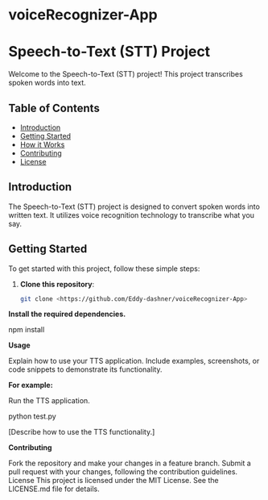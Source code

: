 # voiceRecognizer-App

# Speech-to-Text (STT) Project

Welcome to the Speech-to-Text (STT) project! This project transcribes spoken words into text.

## Table of Contents

- [Introduction](#introduction)
- [Getting Started](#getting-started)
- [How it Works](#how-it-works)
- [Contributing](#contributing)
- [License](#license)

## Introduction

The Speech-to-Text (STT) project is designed to convert spoken words into written text. It utilizes voice recognition technology to transcribe what you say.

## Getting Started

To get started with this project, follow these simple steps:

1. **Clone this repository**:

   ```bash
   git clone <https://github.com/Eddy-dashner/voiceRecognizer-App>
   ```

**Install the required dependencies.**

npm install

**Usage**

Explain how to use your TTS application. Include examples, screenshots, or code snippets to demonstrate its functionality.

**For example:**

Run the TTS application.

python test.py

[Describe how to use the TTS functionality.]

**Contributing**

Fork the repository and make your changes in a feature branch.
Submit a pull request with your changes, following the contribution guidelines.
License
This project is licensed under the MIT License. See the LICENSE.md file for details.
